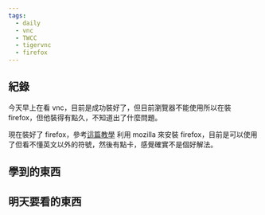 ```yaml
---
tags:
  - daily
  - vnc
  - TWCC
  - tigervnc
  - firefox
---
```

## 紀錄
今天早上在看 vnc，目前是成功裝好了，但目前瀏覽器不能使用所以在裝firefox，但他裝得有點久，不知道出了什麼問題。

現在裝好了 firefox，參考[這篇教學](https://support.mozilla.org/zh-TW/kb/install-firefox-linux) 利用 mozilla 來安裝 firefox，目前是可以使用了但看不懂英文以外的符號，然後有點卡，感覺確實不是個好解法。

## 學到的東西

## 明天要看的東西
